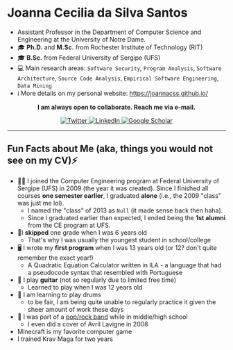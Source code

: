 # Joanna Cecilia da Silva Santos

- Assistant Professor in the Department of Computer Science and Engineering at the University of Notre Dame.
- 🎓  **Ph.D.** and **M.Sc.** from Rochester Institute of Technology (RIT)
- 🎓  **B.Sc.** from Federal University of Sergipe (UFS)
- 💻  Main research areas: `Software Security`, `Program Analysis`, `Software Architecture`, `Source Code Analysis`, `Empirical Software Engineering`, `Data Mining`
- ℹ️  More details on my personal website: https://joannacss.github.io/

<p align="center">
	<b>I am always open to collaborate. Reach me via e-mail.</b>
</p>


<p align="center">
	<a href="https://twitter.com/joannacss">
    <img src="https://img.shields.io/badge/Twitter--_.svg?style=social&logo=Twitter" alt="Twitter">
  </a>
  <a href="https://www.linkedin.com/in/joannacss">
    <img src="https://img.shields.io/badge/LinkedIn--_.svg?style=social&logo=linkedin" alt="LinkedIn">
  </a>
  <a href="https://scholar.google.com/citations?user=mkGmYyAAAAAJ">
    <img src="https://img.shields.io/badge/Citations-135-_.svg?style=social&logo=google-scholar" alt="Google Scholar">
  </a>
</p>

---

## Fun Facts about Me (aka, things you would not see on my CV)⚡
- 👩‍🎓 I joined the Computer Engineering program at Federal University of Sergipe (UFS) in 2009 (the year it was created). Since I finished all courses **one semester earlier**, I graduated **alone** (i.e., the 2009 "class" was just me lol).
	- I named the "class" of 2013 as `Null` (it made sense back then haha).
	- Since I graduated earlier than expected, I ended being the **1st alumni** from the CE program at UFS.
- 🎒I **skipped** one grade when I was 6 years old 
   - That's why I was usually the youngest student in school/college
- 🖥️ I wrote my **first program** when I was 13 years old (or 12? don't quite remember the exact year!)
   - A Quadratic Equation Calculator written in ILA - a language that had a pseudocode syntax that resembled with Portuguese
- 🎸 I play **guitar**    (not so regularly due to limited free time)
   - Learned to play when I was 12 years old
- 🥁 I am learning to play drums 
   - to be fair, I am being quite unable to regularly practice it given the sheer amount of work these days 
- 🎵 I was part of a [pop/rock band](https://www.youtube.com/watch?v=dHqs8XlOXfo) while in middle/high school 
   - I even did a cover of Avril Lavigne in 2008
- Minecraft is my favorite computer game
- I trained Krav Maga for two years


